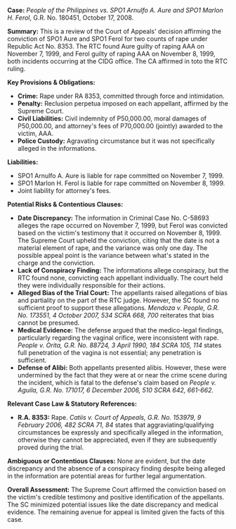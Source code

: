 **Case:** *People of the Philippines vs. SPO1 Arnulfo A. Aure and SPO1 Marlon H. Ferol*, G.R. No. 180451, October 17, 2008.

**Summary:** This is a review of the Court of Appeals' decision affirming the conviction of SPO1 Aure and SPO1 Ferol for two counts of rape under Republic Act No. 8353. The RTC found Aure guilty of raping AAA on November 7, 1999, and Ferol guilty of raping AAA on November 8, 1999, both incidents occurring at the CIDG office. The CA affirmed in toto the RTC ruling.

**Key Provisions & Obligations:**

*   **Crime:** Rape under RA 8353, committed through force and intimidation.
*   **Penalty:** Reclusion perpetua imposed on each appellant, affirmed by the Supreme Court.
*   **Civil Liabilities:** Civil indemnity of P50,000.00, moral damages of P50,000.00, and attorney's fees of P70,000.00 (jointly) awarded to the victim, AAA.
*   **Police Custody:** Agravating circumstance but it was not specifically alleged in the informations.

**Liabilities:**

*   SPO1 Arnulfo A. Aure is liable for rape committed on November 7, 1999.
*   SPO1 Marlon H. Ferol is liable for rape committed on November 8, 1999.
*   Joint liability for attorney's fees.

**Potential Risks & Contentious Clauses:**

*   **Date Discrepancy:** The information in Criminal Case No. C-58693 alleges the rape occurred on November 7, 1999, but Ferol was convicted based on the victim's testimony that it occurred on November 8, 1999. The Supreme Court upheld the conviction, citing that the date is not a material element of rape, and the variance was only one day. The possible appeal point is the variance between what's stated in the charge and the conviction.
*   **Lack of Conspiracy Finding:** The informations allege conspiracy, but the RTC found none, convicting each appellant individually. The court held they were individually responsible for their actions.
*   **Alleged Bias of the Trial Court:** The appellants raised allegations of bias and partiality on the part of the RTC judge. However, the SC found no sufficient proof to support these allegations. *Mendoza v. People, G.R. No. 173551, 4 October 2007, 534 SCRA 668, 700* reiterates that bias cannot be presumed.
*   **Medical Evidence:** The defense argued that the medico-legal findings, particularly regarding the vaginal orifice, were inconsistent with rape. *People v. Orita, G.R. No. 88724, 3 April 1990, 184 SCRA 105, 114* states full penetration of the vagina is not essential; any penetration is sufficient.
*   **Defense of Alibi:** Both appellants presented alibis. However, these were undermined by the fact that they were at or near the crime scene during the incident, which is fatal to the defense's claim based on *People v. Aguila, G.R. No. 171017, 6 December 2006, 510 SCRA 642, 661-662.*

**Relevant Case Law & Statutory References:**

*   **R.A. 8353:** Rape. *Catiis v. Court of Appeals, G.R. No. 153979, 9 February 2006, 482 SCRA 71, 84* states that aggraviating/qualifying circumstances be expressly and specifically alleged in the information, otherwise they cannot be appreciated, even if they are subsequently proved during the trial.

**Ambiguous or Contentious Clauses:** None are evident, but the date discrepancy and the absence of a conspiracy finding despite being alleged in the information are potential areas for further legal argumentation.

**Overall Assessment:** The Supreme Court affirmed the conviction based on the victim's credible testimony and positive identification of the appellants. The SC minimized potential issues like the date discrepancy and medical evidence. The remaining avenue for appeal is limited given the facts of this case.
